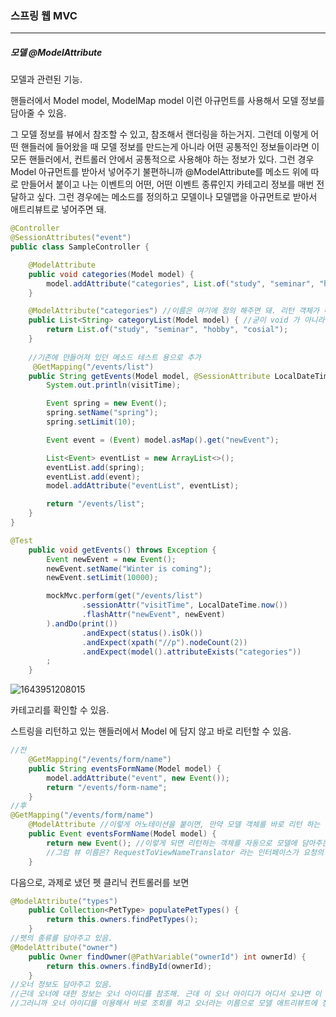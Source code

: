 <h3>스프링 웹 MVC</h3>
<hr/>
<h5>모델 @ModelAttribute</h5>

모델과 관련된 기능.

핸들러에서 Model model, ModelMap model 이런 아규먼트를 사용해서 모델 정보를 담아줄 수 있음.

그 모델 정보를 뷰에서 참조할 수 있고, 참조해서 랜더링을 하는거지. 그런데 이렇게 어떤 핸들러에 들어왔을 때 모델 정보를 만드는게 아니라 어떤 공통적인 정보들이라면 이 모든 핸들러에서, 컨트롤러 안에서 공통적으로 사용해야 하는 정보가 있다. 그런 경우 Model 아규먼트를 받아서 넣어주기 불편하니까 @ModelAttribute를 메소드 위에 따로 만들어서 붙이고 나는 이벤트의 어떤, 어떤 이벤트 종류인지 카테고리 정보를 매번 전달하고 싶다. 그런 경우에는 메소드를 정의하고 모델이나 모델맵을 아규먼트로 받아서 애트리뷰트로 넣어주면 돼.

```java
@Controller
@SessionAttributes("event")
public class SampleController {

    @ModelAttribute
    public void categories(Model model) {
        model.addAttribute("categories", List.of("study", "seminar", "hobby", "cosial")); //List.of는 java 9 이상부터 사용 가능
    }

    @ModelAttribute("categories") //이름은 여기에 정의 해주면 돼. 리턴 객체가 하나면 이런 식으로 하면 돼.
    public List<String> categoryList(Model model) { //굳이 void 가 아니라 리턴을 해줘도 돼.
        return List.of("study", "seminar", "hobby", "cosial");
    }
    
    //기존에 만들어져 있던 메소드 테스트 용으로 추가
     @GetMapping("/events/list")
    public String getEvents(Model model, @SessionAttribute LocalDateTime visitTime) {
        System.out.println(visitTime);

        Event spring = new Event();
        spring.setName("spring");
        spring.setLimit(10);

        Event event = (Event) model.asMap().get("newEvent");

        List<Event> eventList = new ArrayList<>();
        eventList.add(spring);
        eventList.add(event);
        model.addAttribute("eventList", eventList);

        return "/events/list";
    }
}
```

```java
@Test
    public void getEvents() throws Exception {
        Event newEvent = new Event();
        newEvent.setName("Winter is coming");
        newEvent.setLimit(10000);

        mockMvc.perform(get("/events/list")
                .sessionAttr("visitTime", LocalDateTime.now())
                .flashAttr("newEvent", newEvent)
        ).andDo(print())
                .andExpect(status().isOk())
                .andExpect(xpath("//p").nodeCount(2))
                .andExpect(model().attributeExists("categories"))
        ;
    }
```

![1643951208015](https://user-images.githubusercontent.com/43261300/152767443-239af29b-ef10-43f9-92cc-3a8ffe49862a.png)

카테고리를 확인할 수 있음.

스트링을 리턴하고 있는 핸들러에서 Model 에 담지 않고 바로 리턴할 수 있음.

```java
//전
    @GetMapping("/events/form/name")
    public String eventsFormName(Model model) {
        model.addAttribute("event", new Event());
        return "/events/form-name";
    }
//후
@GetMapping("/events/form/name")
    @ModelAttribute //이렇게 어노테이션을 붙이면, 만약 모델 객체를 바로 리턴 하는 경우에
    public Event eventsFormName(Model model) {
        return new Event(); //이렇게 되면 리턴하는 객체를 자동으로 모델에 담아주는거야. 코드가 간결해짐. 사실 @ModelAttribute 어노테이션 생략해도 됨.
        //그럼 뷰 이름은? RequestToViewNameTranslator 라는 인터페이스가 요청의 이름과 정확히 일치하는 뷰 이름으로 리턴을 해줌. 그래서 사실 정확하지는 않아. 우리가 사용한 뷰 이름은 /events/form-name 이니까. 그냥 이런식으로도 할 수 있다,,, 자주 쓰이진 않음.
    }
```

다음으로, 과제로 냈던 펫 클리닉 컨트롤러를 보면

```java
@ModelAttribute("types")
	public Collection<PetType> populatePetTypes() {
		return this.owners.findPetTypes();
	}
//펫의 종류를 담아주고 있음.
@ModelAttribute("owner")
	public Owner findOwner(@PathVariable("ownerId") int ownerId) {
		return this.owners.findById(ownerId);
	}
//오너 정보도 담아주고 있음.
//근데 오너에 대한 정보는 오너 아이디를 참조해. 근데 이 오너 아이디가 어디서 오냐면 이 핸들러의 @RequestMapping("/owners/{ownerId}") URI PATH 가 이렇게 생겼어. /owners/{ownerId} 다음에 /path 가 오도록. 따라서 오너 아이디는 여기서 다루는 핸들러 안에서 반드시 존재하는거야. 그것도 URI PATH에. 그러니까 PathVariable 로 받아올 수 있음.
//그러니까 오너 아이디를 이용해서 바로 조회를 하고 오너라는 이름으로 모델 애트리뷰트에 정보를 넣어주는거야. 
```

